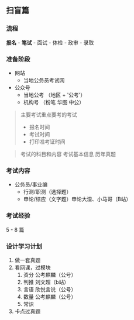 ## 扫盲篇


### 流程

**报名** - **笔试** - 面试 - 体检 - 政审 - 录取


### 准备阶段

- 网站
  - 当地公务员考试网
- 公众号
  - 当地公考 （地区 + '公考'）
  - 机构号 （粉笔 华图 中公）


> 主要考试重点要考的考试
> - 报名时间
> - 考试时间
> - 打印准考证时间

> 考试的科目和内容
> 考试基本信息
> 历年真题

### 考试内容

- 公务员/事业编
  - 行测/职测（选择题）
  - 申论/综应（文字题）申论大湿、小马哥（B站）

### 考试经验

5 - 8 篇


### 设计学习计划

1. 做一套真题
2. 看网课，过模块
   1. 资分 公考麒麟（公号）
   2. 判推 刘文超（b站）
   3. 言语 欣悦言说（公号）
   4. 数量 公考麒麟（公号）
   5. 常识
3. 卡点过真题












